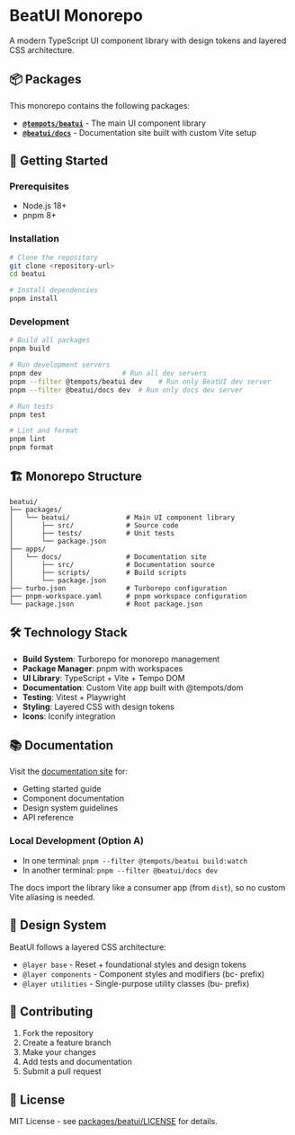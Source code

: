 # BeatUI Monorepo

A modern TypeScript UI component library with design tokens and layered CSS architecture.

## 📦 Packages

This monorepo contains the following packages:

- **[`@tempots/beatui`](./packages/beatui/)** - The main UI component library
- **[`@beatui/docs`](./apps/docs/)** - Documentation site built with custom Vite setup

## 🚀 Getting Started

### Prerequisites

- Node.js 18+
- pnpm 8+

### Installation

```bash
# Clone the repository
git clone <repository-url>
cd beatui

# Install dependencies
pnpm install
```

### Development

```bash
# Build all packages
pnpm build

# Run development servers
pnpm dev                    # Run all dev servers
pnpm --filter @tempots/beatui dev    # Run only BeatUI dev server
pnpm --filter @beatui/docs dev  # Run only docs dev server

# Run tests
pnpm test

# Lint and format
pnpm lint
pnpm format
```

## 🏗️ Monorepo Structure

```
beatui/
├── packages/
│   └── beatui/              # Main UI component library
│       ├── src/             # Source code
│       ├── tests/           # Unit tests
│       └── package.json
├── apps/
│   └── docs/                # Documentation site
│       ├── src/             # Documentation source
│       ├── scripts/         # Build scripts
│       └── package.json
├── turbo.json               # Turborepo configuration
├── pnpm-workspace.yaml      # pnpm workspace configuration
└── package.json             # Root package.json
```

## 🛠️ Technology Stack

- **Build System**: Turborepo for monorepo management
- **Package Manager**: pnpm with workspaces
- **UI Library**: TypeScript + Vite + Tempo DOM
- **Documentation**: Custom Vite app built with @tempots/dom
- **Testing**: Vitest + Playwright
- **Styling**: Layered CSS with design tokens
- **Icons**: Iconify integration

## 📚 Documentation

Visit the [documentation site](./apps/docs/) for:

- Getting started guide
- Component documentation
- Design system guidelines
- API reference

### Local Development (Option A)

- In one terminal: `pnpm --filter @tempots/beatui build:watch`
- In another terminal: `pnpm --filter @beatui/docs dev`

The docs import the library like a consumer app (from `dist`), so no custom Vite aliasing is needed.

## 🎨 Design System

BeatUI follows a layered CSS architecture:

- `@layer base` - Reset + foundational styles and design tokens
- `@layer components` - Component styles and modifiers (bc- prefix)
- `@layer utilities` - Single-purpose utility classes (bu- prefix)

## 🤝 Contributing

1. Fork the repository
2. Create a feature branch
3. Make your changes
4. Add tests and documentation
5. Submit a pull request

## 📄 License

MIT License - see [packages/beatui/LICENSE](./packages/beatui/LICENSE) for details.
